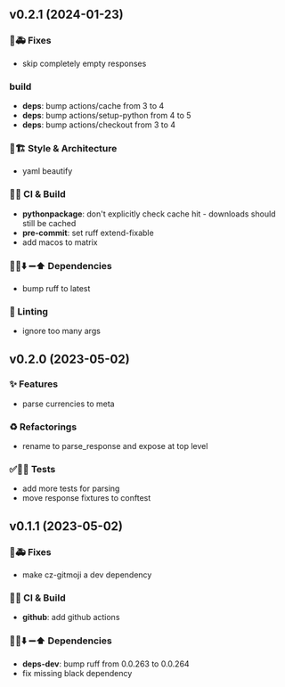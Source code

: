 ## v0.2.1 (2024-01-23)

### 🐛🚑️ Fixes

- skip completely empty responses

### build

- **deps**: bump actions/cache from 3 to 4
- **deps**: bump actions/setup-python from 4 to 5
- **deps**: bump actions/checkout from 3 to 4

### 🎨🏗️ Style & Architecture

- yaml beautify

### 💚👷 CI & Build

- **pythonpackage**: don't explicitly check cache hit - downloads should still be cached
- **pre-commit**: set ruff extend-fixable
- add macos to matrix

### 📌➕⬇️ ➖⬆️  Dependencies

- bump ruff to latest

### 🚨 Linting

- ignore too many args

## v0.2.0 (2023-05-02)

### ✨ Features

- parse currencies to meta

### ♻️  Refactorings

- rename to parse_response and expose at top level

### ✅🤡🧪 Tests

- add more tests for parsing
- move response fixtures to conftest

## v0.1.1 (2023-05-02)

### 🐛🚑️ Fixes

- make cz-gitmoji a dev dependency

### 💚👷 CI & Build

- **github**: add github actions

### 📌➕⬇️ ➖⬆️  Dependencies

- **deps-dev**: bump ruff from 0.0.263 to 0.0.264
- fix missing black dependency
